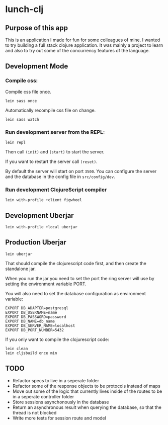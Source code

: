 # lunch-clj

## Purpose of this app

This is an application I made for fun for some colleagues of mine. I wanted to try building a full stack clojure application. It was mainly a project to learn and also to try out some of the concurrency features of the language.

## Development Mode

### Compile css:

Compile css file once.

```
lein sass once
```

Automatically recompile css file on change.

```
lein sass watch
```

### Run development server from the REPL:

```
lein repl
```

Then call `(init)` and `(start)` to start the server.

If you want to restart the server call `(reset)`.

By default the server will start on port `3500`. You can configure the server and the database in the config file in `src/config/dev`.

### Run development ClojureScript compiler

```
lein with-profile +client figwheel
```
## Development Uberjar

```
lein with-profile +local uberjar
```

## Production Uberjar

```
lein uberjar
```

That should compile the clojurescript code first, and then create the standalone jar.

When you run the jar you need to set the port the ring server will use by setting the environment variable PORT.

You will also need to set the database configuration as environment variable:

```
EXPORT DB_ADAPTER=postgresql
EXPORT DB_USERNAME=name
EXPORT DB_PASSWORD=password
EXPORT DB_NAME=db_name
EXPORT DB_SERVER_NAME=localhost
EXPORT DB_PORT_NUMBER=5432
```


If you only want to compile the clojurescript code:

```
lein clean
lein cljsbuild once min
```

## TODO

- Refactor specs to live in a seperate folder
- Refactor some of the response objects to be protocols instead of maps
- Move out some of the logic that currently lives inside of the routes to be in a seperate controller folder
- Store sessions asynchonously in the database 
- Return an asynchronous result when querying the database, so that the thread is not blocked
- Write more tests for session route and model
